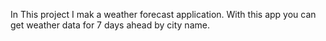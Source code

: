 In This project I mak a weather forecast application. With this app you can get weather data for 7 days ahead by city name.